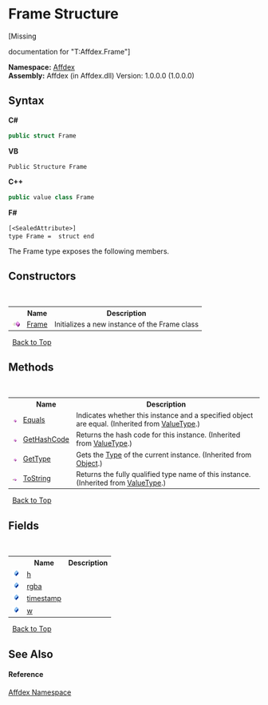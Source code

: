 # Frame Structure
 

\[Missing <summary> documentation for "T:Affdex.Frame"\]

**Namespace:**&nbsp;<a href="b8038333-b12e-8ea1-a2ce-74c8d611fa89">Affdex</a><br />**Assembly:**&nbsp;Affdex (in Affdex.dll) Version: 1.0.0.0 (1.0.0.0)

## Syntax

**C#**<br />
``` C#
public struct Frame
```

**VB**<br />
``` VB
Public Structure Frame
```

**C++**<br />
``` C++
public value class Frame
```

**F#**<br />
``` F#
[<SealedAttribute>]
type Frame =  struct end
```

The Frame type exposes the following members.


## Constructors
&nbsp;<table><tr><th></th><th>Name</th><th>Description</th></tr><tr><td>![Public method](media/pubmethod.gif "Public method")</td><td><a href="d76e504c-1239-24ed-1b79-d8bcd0899691">Frame</a></td><td>
Initializes a new instance of the Frame class</td></tr></table>&nbsp;
<a href="#frame-structure">Back to Top</a>

## Methods
&nbsp;<table><tr><th></th><th>Name</th><th>Description</th></tr><tr><td>![Public method](media/pubmethod.gif "Public method")</td><td><a href="http://msdn2.microsoft.com/en-us/library/2dts52z7" target="_blank">Equals</a></td><td>
Indicates whether this instance and a specified object are equal.
 (Inherited from <a href="http://msdn2.microsoft.com/en-us/library/aey3s293" target="_blank">ValueType</a>.)</td></tr><tr><td>![Public method](media/pubmethod.gif "Public method")</td><td><a href="http://msdn2.microsoft.com/en-us/library/y3509fc2" target="_blank">GetHashCode</a></td><td>
Returns the hash code for this instance.
 (Inherited from <a href="http://msdn2.microsoft.com/en-us/library/aey3s293" target="_blank">ValueType</a>.)</td></tr><tr><td>![Public method](media/pubmethod.gif "Public method")</td><td><a href="http://msdn2.microsoft.com/en-us/library/dfwy45w9" target="_blank">GetType</a></td><td>
Gets the <a href="http://msdn2.microsoft.com/en-us/library/42892f65" target="_blank">Type</a> of the current instance.
 (Inherited from <a href="http://msdn2.microsoft.com/en-us/library/e5kfa45b" target="_blank">Object</a>.)</td></tr><tr><td>![Public method](media/pubmethod.gif "Public method")</td><td><a href="http://msdn2.microsoft.com/en-us/library/wb77sz3h" target="_blank">ToString</a></td><td>
Returns the fully qualified type name of this instance.
 (Inherited from <a href="http://msdn2.microsoft.com/en-us/library/aey3s293" target="_blank">ValueType</a>.)</td></tr></table>&nbsp;
<a href="#frame-structure">Back to Top</a>

## Fields
&nbsp;<table><tr><th></th><th>Name</th><th>Description</th></tr><tr><td>![Public field](media/pubfield.gif "Public field")</td><td><a href="ffe6d14c-1d81-2a17-c8d4-cb27754b7c7a">h</a></td><td /></tr><tr><td>![Public field](media/pubfield.gif "Public field")</td><td><a href="476ecaf4-d7c9-d24a-cbd0-38695086a7ce">rgba</a></td><td /></tr><tr><td>![Public field](media/pubfield.gif "Public field")</td><td><a href="3d7394f7-2931-e7bd-aa40-41d657a9224a">timestamp</a></td><td /></tr><tr><td>![Public field](media/pubfield.gif "Public field")</td><td><a href="ef59798a-1fdd-86fa-e2ab-718e876d7cef">w</a></td><td /></tr></table>&nbsp;
<a href="#frame-structure">Back to Top</a>

## See Also


#### Reference
<a href="b8038333-b12e-8ea1-a2ce-74c8d611fa89">Affdex Namespace</a><br />